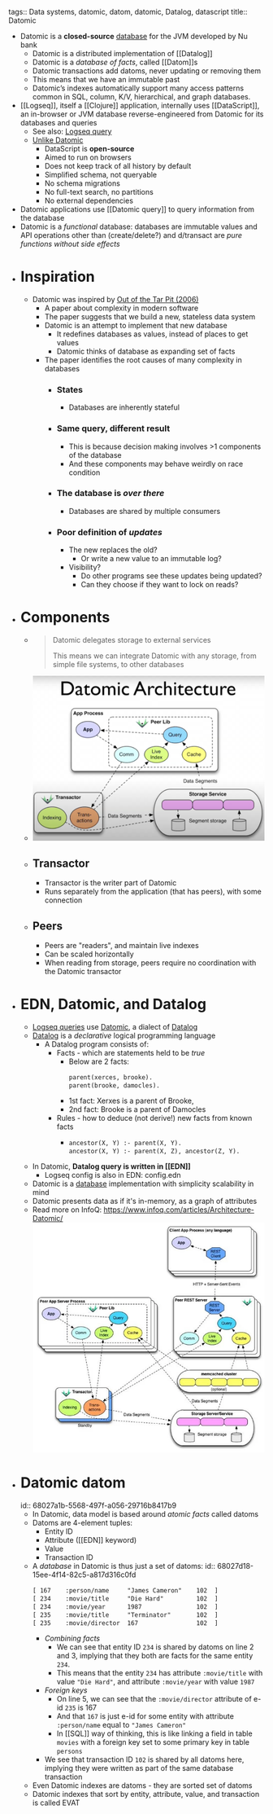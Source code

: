 tags:: Data systems, datomic, datom, datomic, Datalog, datascript
title:: Datomic

- Datomic is a **closed-source** [database]([[Database]]) for the JVM developed by Nu bank
	- Datomic is a distributed implementation of [[Datalog]]
	- Datomic is a *database of facts*, called [[Datom]]s
	- Datomic transactions add datoms, never updating or removing them
	- This means that we have an immutable past
	- Datomic’s indexes automatically support many access patterns common in SQL, column, K/V, hierarchical, and graph databases.
- [[Logseq]], itself a [[Clojure]] application, internally uses [[DataScript]], an in-browser or JVM database reverse-engineered from Datomic for its databases and queries
	- See also: [Logseq query]([[Query]])
	- [Unlike Datomic](https://github.com/tonsky/datascript?tab=readme-ov-file#differences-from-datomic)
		- DataScript is **open-source**
		- Aimed to run on browsers
		- Does not keep track of all history by default
		- Simplified schema, not queryable
		- No schema migrations
		- No full-text search, no partitions
		- No external dependencies
- Datomic applications use [[Datomic query]] to query information from the database
- Datomic is a *functional* database: databases are immutable values and API operations other than (create/delete?) and d/transact are *pure functions without side effects*
- # Inspiration
	- Datomic was inspired by [Out of the Tar Pit (2006)](https://curtclifton.net/papers/MoseleyMarks06a.pdf)
		- A paper about complexity in modern software
		- The paper suggests that we build a new, stateless data system
		- Datomic is an attempt to implement that new database
			- It redefines databases as values, instead of places to get values
			- Datomic thinks of database as expanding set of facts
		- The paper identifies the root causes of many complexity in databases
			- ### States
				- Databases are inherently stateful
			- ### Same query, different result
				- This is because decision making involves >1 components of the database
				- And these components may behave weirdly on race condition
			- ### The database is *over there*
				- Databases are shared by multiple consumers
			- ### Poor definition of *updates*
				- The new replaces the old?
					- Or write a new value to an immutable log?
				- Visibility?
					- Do other programs see these updates being updated?
					- Can they choose if they want to lock on reads?
- # Components
	- > Datomic delegates storage to external services
	  >
	  > This means we can integrate Datomic with any storage, from simple file systems, to other databases
	- ![Screenshot 2025-04-19 at 22.18.35.png](../assets/Screenshot_2025-04-19_at_22.18.35_1745075921452_0.png)
	- ## Transactor
		- Transactor is the writer part of Datomic
		- Runs separately from the application (that has peers), with some connection
	- ## Peers
		- Peers are "readers", and maintain live indexes
		- Can be scaled horizontally
		- When reading from storage, peers require no coordination with the Datomic transactor
- # EDN, Datomic, and Datalog
	- [Logseq queries](https://docs.logseq.com/#/page/advanced%20queries) use [Datomic](https://www.datomic.com/), a dialect of [Datalog](https://www.learndatalogtoday.org/)
	- [Datalog](https://en.wikipedia.org/wiki/Datalog) is a *declarative* logical programming language
		- A Datalog program consists of:
			- Facts - which are statements held to be *true*
				- Below are 2 facts:
				  ```datalog
				  parent(xerces, brooke).
				  parent(brooke, damocles).
				  ```
				- 1st fact: Xerxes is a parent of Brooke,
				- 2nd fact: Brooke is a parent of Damocles
			- Rules - how to deduce (not derive!) new facts from known facts
				- ```datalog
				  ancestor(X, Y) :- parent(X, Y).
				  ancestor(X, Y) :- parent(X, Z), ancestor(Z, Y).
				  ```
	- In Datomic, **Datalog query is written in [[EDN]]**
		- Logseq config is also in EDN: config.edn
	- Datomic is a [database]([[Database]]) implementation with simplicity scalability in mind
	- Datomic presents data as if it's in-memory, as a graph of attributes
	- Read more on InfoQ: https://www.infoq.com/articles/Architecture-Datomic/
	  ![datomic.webp](../assets/datomic_1744992865210_0.webp)
- # Datomic datom
  id:: 68027a1b-5568-497f-a056-29716b8417b9
	- In Datomic, data model is based around *atomic facts* called datoms
	- Datoms are 4-element tuples:
		- Entity ID
		- Attribute ([[EDN]] keyword)
		- Value
		- Transaction ID
	- A *database* in Datomic is thus just a set of datoms:
	  id:: 68027d18-15ee-4f14-82c5-a817d316c0fd
	  ```edn
	  [ 167    :person/name     "James Cameron"    102  ]
	  [ 234    :movie/title     "Die Hard"         102  ]
	  [ 234    :movie/year      1987               102  ]
	  [ 235    :movie/title     "Terminator"       102  ]
	  [ 235    :movie/director  167                102  ]
	  ```
		- *Combining facts*
			- We can see that entity ID `234` is shared by datoms on line 2 and 3, implying that they both are facts for the same entity `234`.
			- This means that the entity `234` has attribute `:movie/title` with value `"Die Hard"`, and attribute `:movie/year` with value `1987`
		- *Foreign keys*
			- On line 5, we can see that the `:movie/director` attribute of e-id `235` is 167
			- And that `167` is just e-id for some entity with attribute `:person/name` equal to `"James Cameron"`
			- In [[SQL]] way of thinking, this is like linking a field in table `movies` with a foreign key set to some primary key in table `persons`
		- We see that transaction ID `102` is shared by all datoms here, implying they were written as part of the same database transaction
	- Even Datomic indexes are datoms - they are sorted set of datoms
	- Datomic indexes that sort by entity, attribute, value, and transaction is called EVAT